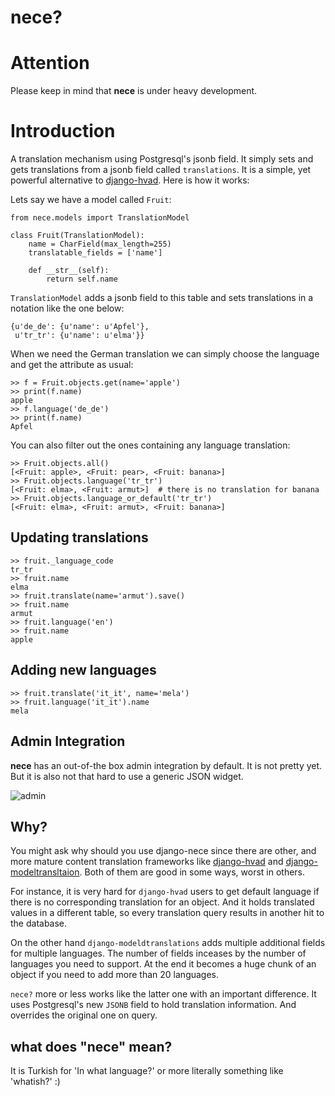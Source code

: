 # nece?

# Attention
 Please keep in mind that **nece** is under heavy development.

# Introduction
A translation mechanism using Postgresql's jsonb field. It simply sets and gets translations from a jsonb field called ```translations```. 
It is a simple, yet powerful alternative to [django-hvad](https://github.com/KristianOellegaard/django-hvad). Here is how it works:

Lets say we have a model called ```Fruit```:
```
from nece.models import TranslationModel

class Fruit(TranslationModel):
    name = CharField(max_length=255)
    translatable_fields = ['name']

    def __str__(self):
        return self.name
```

```TranslationModel``` adds a jsonb field to this table and sets translations in a notation like the one below:

```
{u'de_de': {u'name': u'Apfel'},
 u'tr_tr': {u'name': u'elma'}}
```

When we need the German translation we can simply choose the language and get the attribute as usual:

```
>> f = Fruit.objects.get(name='apple')
>> print(f.name)
apple
>> f.language('de_de')
>> print(f.name)
Apfel
```

You can also filter out the ones containing any language translation:

```
>> Fruit.objects.all()
[<Fruit: apple>, <Fruit: pear>, <Fruit: banana>]
>> Fruit.objects.language('tr_tr')
[<Fruit: elma>, <Fruit: armut>]  # there is no translation for banana
>> Fruit.objects.language_or_default('tr_tr')
[<Fruit: elma>, <Fruit: armut>, <Fruit: banana>]
```

## Updating translations

```
>> fruit._language_code
tr_tr
>> fruit.name
elma
>> fruit.translate(name='armut').save()
>> fruit.name
armut
>> fruit.language('en')
>> fruit.name
apple
```

## Adding new languages

```
>> fruit.translate('it_it', name='mela')
>> fruit.language('it_it').name
mela
```

## Admin Integration

**nece** has an out-of-the box admin integration by default. It is not pretty yet. But it is also not that hard to use a generic JSON widget.

![admin](https://raw.githubusercontent.com/tatterdemalion/django-nece/master/admin.png)


## Why?

You might ask why should you use django-nece since there are other, and more mature content translation frameworks like [django-hvad](https://github.com/kristianoellegaard/django-hvad) and [django-modeltransltaion](https://github.com/deschler/django-modeltranslation). Both of them are good in some ways, worst in others. 

For instance, it is very hard for ```django-hvad``` users to get default language if there is no corresponding translation for an object. And it holds translated values in a different table, so every translation query results in another hit to the database.

On the other hand ```django-modeldtranslations``` adds multiple additional fields for multiple languages. The number of fields inceases by the number of languages you need to support. At the end it becomes a huge chunk of an object if you need to add more than 20 languages.

```nece?``` more or less works like the latter one with an important difference. It uses Postgresql's new ```JSONB``` field to hold translation information. And overrides the original one on query.

## what does "nece" mean?

It is Turkish for 'In what language?' or more literally something like 'whatish?' :)
